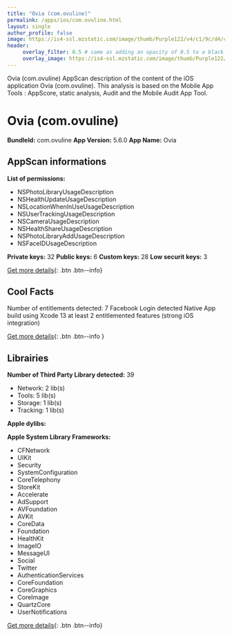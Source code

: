 ```yaml
---
title: "Ovia (com.ovuline)"
permalink: /apps/ios/com.ovuline.html
layout: single
author_profile: false
image: https://is4-ssl.mzstatic.com/image/thumb/Purple122/v4/c1/9c/d4/c19cd4ac-0906-ee9a-04b0-4c87278b319b/AppIcon-1x_U007emarketing-0-6-0-85-220.png/512x512bb.jpg
header: 
     overlay_filter: 0.5 # same as adding an opacity of 0.5 to a black background
     overlay_image: https://is4-ssl.mzstatic.com/image/thumb/Purple122/v4/c1/9c/d4/c19cd4ac-0906-ee9a-04b0-4c87278b319b/AppIcon-1x_U007emarketing-0-6-0-85-220.png/512x512bb.jpg
---
```

Ovia (com.ovuline) AppScan description of the content of the iOS application Ovia (com.ovuline). This analysis is based on the Mobile App Tools : AppScore, static analysis, Audit and the Mobile Audit App Tool.

# Ovia (com.ovuline)

**BundleId:** com.ovuline
**App Version:** 5.6.0
**App Name:** Ovia


## AppScan informations 

**List of permissions:** 
- NSPhotoLibraryUsageDescription
- NSHealthUpdateUsageDescription
- NSLocationWhenInUseUsageDescription
- NSUserTrackingUsageDescription
- NSCameraUsageDescription
- NSHealthShareUsageDescription
- NSPhotoLibraryAddUsageDescription
- NSFaceIDUsageDescription
  
  
**Private keys:** 32
**Public keys:** 6
**Custom keys:** 28
**Low securit keys:** 3
  
[Get more details](/pricing.html){: .btn .btn--info}

## Cool Facts

Number of entitlements detected: 7
Facebook Login detected
Native App
build using Xcode 13
at least 2 entitlemented features (strong iOS integration)
  
[Get more details](/pricing.html){: .btn .btn--info }

## Librairies 
**Number of Third Party Library detected:** 39
- Network: 2 lib(s)
- Tools: 5 lib(s)
- Storage: 1 lib(s)
- Tracking: 1 lib(s)


**Apple dylibs:**


**Apple System Library Frameworks:**
- CFNetwork
- UIKit
- Security
- SystemConfiguration
- CoreTelephony
- StoreKit
- Accelerate
- AdSupport
- AVFoundation
- AVKit
- CoreData
- Foundation
- HealthKit
- ImageIO
- MessageUI
- Social
- Twitter
- AuthenticationServices
- CoreFoundation
- CoreGraphics
- CoreImage
- QuartzCore
- UserNotifications


  
[Get more details](/pricing.html){: .btn .btn--info}

